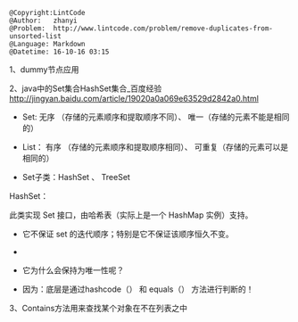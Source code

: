 ```
@Copyright:LintCode
@Author:   zhanyi
@Problem:  http://www.lintcode.com/problem/remove-duplicates-from-unsorted-list
@Language: Markdown
@Datetime: 16-10-16 03:15
```

1、dummy节点应用

2、java中的Set集合HashSet集合_百度经验  http://jingyan.baidu.com/article/19020a0a069e63529d2842a0.html

 * Set: 无序 （存储的元素顺序和提取顺序不同）、 唯一（存储的元素不能是相同的）

 * List： 有序 （存储的元素顺序和提取顺序相同）、 可重复（存储的元素可以是相同的）

 *	Set子类：HashSet 、 TreeSet 

HashSet：

 此类实现 Set 接口，由哈希表（实际上是一个 HashMap 实例）支持。

 * 它不保证 set 的迭代顺序；特别是它不保证该顺序恒久不变。

 * 

 * 它为什么会保持为唯一性呢？

 * 因为：底层是通过hashcode（） 和 equals（） 方法进行判断的！

3、Contains方法用来查找某个对象在不在列表之中